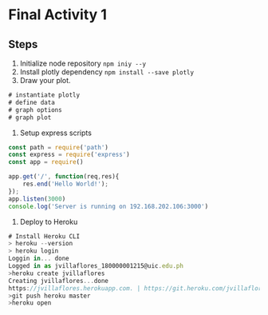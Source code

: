# Final Activity 1

## Steps
1. Initialize node repository ```npm iniy --y```
2. Install plotly dependency ```npm install --save plotly```
1. Draw your plot.
```js
# instantiate plotly
# define data
# graph options
# graph plot
```
1. Setup express scripts
```js
const path = require('path')
const express = require('express')
const app = require()

app.get('/', function(req,res){
    res.end('Hello World!');
});
app.listen(3000)
console.log('Server is running on 192.168.202.106:3000')

```
1. Deploy to Heroku
```js
# Install Heroku CLI
> heroku --version
> heroku login
Loggin in... done
Logged in as jvillaflores_180000001215@uic.edu.ph
>heroku create jvillaflores
Creating jvillaflores...done
https://jvillaflores.herokuapp.com. | https://git.heroku.com/jvillaflores.git
>git push heroku master
>heroku open

